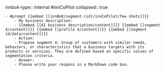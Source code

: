 innbok-type:: internal
#innCoPilot
collapsed:: true

	- #prompt {{embed [[innBoK/segment-(id)/innCoPilot/few shots]]}}
		- My business description:
		- {{embed [[AI business description/content]]}} {{embed [[segment 4/content]]}} {{embed [[profile 4/content]]}} {{embed [[segment id/data/content]]}}
		- Action:
		- Propose segment 4: Group of customers with similar needs, behaviors, or characteristics that a business targets with its products or services. They are defined based on specific values of segmentation criteria.
		- Answer:
		- Please write your respons in a MarkDown code box.